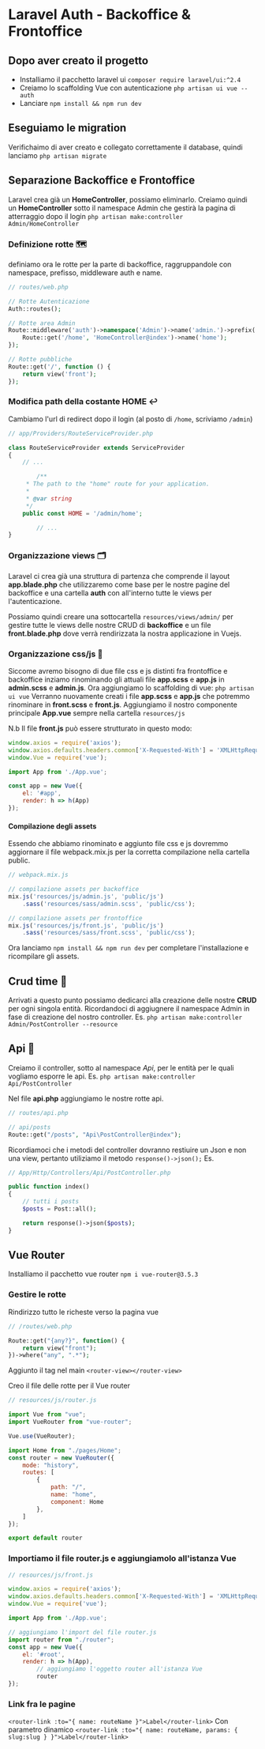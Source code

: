 # Laravel Auth - Backoffice & Frontoffice

## Dopo aver creato il progetto

- Installiamo il pacchetto laravel ui ```composer require laravel/ui:^2.4```
- Creiamo lo scaffolding Vue con autenticazione ```php artisan ui vue --auth```
- Lanciare ```npm install && npm run dev```

## Eseguiamo le migration

Verifichaimo di aver creato e collegato correttamente il database, quindi lanciamo ```php artisan migrate```

## Separazione Backoffice e Frontoffice
Laravel crea già un **HomeController**, possiamo eliminarlo.
Creiamo quindi un **HomeController** sotto il namespace Admin che gestirà la pagina di atterraggio dopo il login 
```php artisan make:controller Admin/HomeController ```
 
### Definizione rotte 🗺
definiamo ora le rotte per la parte di backoffice, raggruppandole con namespace, prefisso, middleware auth e name.
```php
// routes/web.php

// Rotte Autenticazione
Auth::routes();

// Rotte area Admin
Route::middleware('auth')->namespace('Admin')->name('admin.')->prefix('admin')->group(function() {
    Route::get('/home', 'HomeController@index')->name('home');
});

// Rotte pubbliche
Route::get('/', function () {
    return view('front');
});
```

### Modifica path della costante HOME ↩️
Cambiamo l'url di redirect dopo il login (al posto di `/home`, scriviamo `/admin`)
```php
// app/Providers/RouteServiceProvider.php

class RouteServiceProvider extends ServiceProvider
{
    // ...

		/**
     * The path to the "home" route for your application.
     *
     * @var string
     */
    public const HOME = '/admin/home';

		// ...
}
```
### Organizzazione views 🗂
Laravel ci crea già una struttura di partenza che comprende il layout **app.blade.php** che utilizzaremo come base per le nostre pagine del backoffice e una cartella **auth** con all'interno tutte le views per l'autenticazione.

Possiamo quindi creare una sottocartella `resources/views/admin/` per gestire tutte le views delle nostre CRUD di  **backoffice** e un file **front.blade.php** dove verrà rendirizzata la nostra applicazione in Vuejs.

### Organizzazione css/js 💅
Siccome avremo bisogno di due file css e js distinti fra frontoffice e backoffice inziamo rinominando gli attuali file **app.scss** e **app.js** in **admin.scss** e **admin.js**.
Ora aggiungiamo lo scaffolding di vue:
```php artisan ui vue```
Verranno nuovamente creati i file **app.scss** e **app.js** che potremmo rinominare in **front.scss** e **front.js**.
Aggiungiamo il nostro componente principale **App.vue** sempre nella cartella `resources/js`

N.b Il file **front.js** può essere strutturato in questo modo:
```js
window.axios = require('axios');
window.axios.defaults.headers.common['X-Requested-With'] = 'XMLHttpRequest';
window.Vue = require('vue');

import App from './App.vue';

const app = new Vue({
    el: '#app',
    render: h => h(App)
});
```

#### Compilazione degli assets
Essendo che abbiamo rinominato e aggiunto file css e js dovremmo aggiornare il file webpack.mix.js per la corretta compilazione nella cartella public.
```js
// webpack.mix.js

// compilazione assets per backoffice
mix.js('resources/js/admin.js', 'public/js')
    .sass('resources/sass/admin.scss', 'public/css');

// compilazione assets per frontoffice
mix.js('resources/js/front.js', 'public/js')
    .sass('resources/sass/front.scss', 'public/css');
```

Ora lanciamo ```npm install && npm run dev``` per completare l'installazione e ricompilare gli assets.

## Crud time 🥕

Arrivati a questo punto possiamo dedicarci alla creazione delle nostre **CRUD** per ogni singola entità.
Ricordandoci di aggiugnere il namespace Admin in fase di creazione del nostro controller.
Es.
```php artisan make:controller Admin/PostController --resource ```

## Api 🐝
Creiamo il controller, sotto al namespace *Api*, per le entità per le quali vogliamo esporre le api.
Es.
```php artisan make:controller Api/PostController```

Nel file **api.php** aggiungiamo le nostre rotte api.
```php
// routes/api.php

// api/posts
Route::get("/posts", "Api\PostController@index");
```

Ricordiamoci che i metodi del controller dovranno restiuire un Json e non una view, pertanto utiliziamo il metodo `response()->json();`
Es.
```php
// App/Http/Controllers/Api/PostController.php

public function index()
{
    // tutti i posts
    $posts = Post::all();

    return response()->json($posts);
}
```

## Vue Router 
Installiamo il pacchetto vue router ```npm i vue-router@3.5.3```

### Gestire le rotte
Rindirizzo tutto le richeste verso la pagina vue
```php
// /routes/web.php

Route::get("{any?}", function() {
    return view("front");
})->where("any", ".*");
```

Aggiunto il tag nel main
```<router-view></router-view>```

Creo il file delle rotte per il Vue router
```js
// resources/js/router.js

import Vue from "vue";
import VueRouter from "vue-router";

Vue.use(VueRouter);

import Home from "./pages/Home";
const router = new VueRouter({
    mode: "history",
    routes: [
        {
            path: "/",
            name: "home",
            component: Home
        },
    ]
});

export default router
```
### Importiamo il file router.js e aggiungiamolo all'istanza Vue
```js
// resources/js/front.js

window.axios = require('axios');
window.axios.defaults.headers.common['X-Requested-With'] = 'XMLHttpRequest';
window.Vue = require('vue');

import App from './App.vue';

// aggiungiamo l'import del file router.js
import router from "./router";
const app = new Vue({
    el: '#root',
    render: h => h(App),
		// aggiungiamo l'oggetto router all'istanza Vue
		router
});
```

### Link fra le pagine
```<router-link :to="{ name: routeName }">Label</router-link>```
Con parametro dinamico
```<router-link :to="{ name: routeName, params: { slug:slug } }">Label</router-link>```

